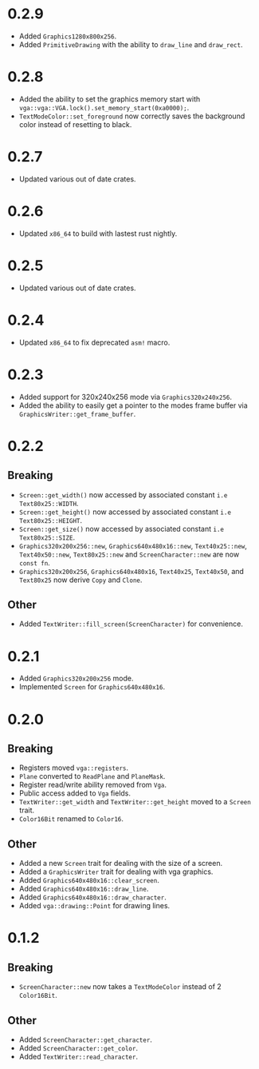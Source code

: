 # 0.2.9

- Added `Graphics1280x800x256`.
- Added `PrimitiveDrawing` with the ability to `draw_line` and `draw_rect`.

# 0.2.8

- Added the ability to set the graphics memory start with `vga::vga::VGA.lock().set_memory_start(0xa0000);`.
- `TextModeColor::set_foreground` now correctly saves the background color instead of resetting to black.

# 0.2.7

- Updated various out of date crates.

# 0.2.6

- Updated `x86_64` to build with lastest rust nightly.

# 0.2.5

- Updated various out of date crates.

# 0.2.4

- Updated `x86_64` to fix deprecated `asm!` macro.

# 0.2.3

- Added support for 320x240x256 mode via `Graphics320x240x256`.
- Added the ability to easily get a pointer to the modes frame buffer via `GraphicsWriter::get_frame_buffer`.

# 0.2.2

## Breaking

- `Screen::get_width()` now accessed by associated constant `i.e Text80x25::WIDTH`.
- `Screen::get_height()` now accessed by associated constant `i.e Text80x25::HEIGHT`.
- `Screen::get_size()` now accessed by associated constant `i.e Text80x25::SIZE`.
- `Graphics320x200x256::new`, `Graphics640x480x16::new`, `Text40x25::new`, `Text40x50::new`, `Text80x25::new` and `ScreenCharacter::new` are now `const fn`.
- `Graphics320x200x256`, `Graphics640x480x16`, `Text40x25`, `Text40x50`, and `Text80x25` now derive `Copy` and `Clone`.

## Other

- Added `TextWriter::fill_screen(ScreenCharacter)` for convenience.


# 0.2.1

- Added `Graphics320x200x256` mode.
- Implemented `Screen` for `Graphics640x480x16`.

# 0.2.0

## Breaking

- Registers moved `vga::registers`.
- `Plane` converted to `ReadPlane` and `PlaneMask`.
- Register read/write ability removed from `Vga`.
- Public access added to `Vga` fields.
- `TextWriter::get_width` and `TextWriter::get_height` moved to a `Screen` trait.
- `Color16Bit` renamed to `Color16`.

## Other

- Added a new `Screen` trait for dealing with the size of a screen.
- Added a `GraphicsWriter` trait for dealing with vga graphics.
- Added `Graphics640x480x16::clear_screen`.
- Added `Graphics640x480x16::draw_line`.
- Added `Graphics640x480x16::draw_character`.
- Added `vga::drawing::Point` for drawing lines.

# 0.1.2

## Breaking

- `ScreenCharacter::new` now takes a `TextModeColor` instead of 2 `Color16Bit`.

## Other

- Added `ScreenCharacter::get_character`.
- Added `ScreenCharacter::get_color`.
- Added `TextWriter::read_character`.
